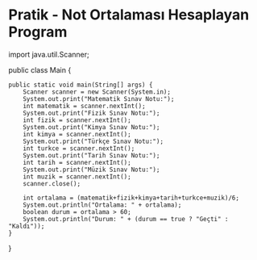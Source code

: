 # Pratik - Not Ortalaması Hesaplayan Program

import java.util.Scanner;

public class Main {

	public static void main(String[] args) {
		Scanner scanner = new Scanner(System.in);
		System.out.print("Matematik Sınav Notu:");
		int matematik = scanner.nextInt();
		System.out.print("Fizik Sınav Notu:");
		int fizik = scanner.nextInt();
		System.out.print("Kimya Sınav Notu:");
		int kimya = scanner.nextInt();
		System.out.print("Türkçe Sınav Notu:");
		int turkce = scanner.nextInt();
		System.out.print("Tarih Sınav Notu:");
		int tarih = scanner.nextInt();
		System.out.print("Müzik Sınav Notu:");
		int muzik = scanner.nextInt();
		scanner.close();
		
		int ortalama = (matematik+fizik+kimya+tarih+turkce+muzik)/6;
		System.out.println("Ortalama: " + ortalama);
		boolean durum = ortalama > 60;
		System.out.println("Durum: " + (durum == true ? "Geçti" : "Kaldı"));
	}
}
